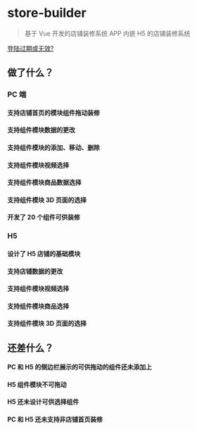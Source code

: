 # store-builder

> 基于 Vue 开发的店铺装修系统
> APP 内嵌 H5 的店铺装修系统

[登陆过期或无效?](https://github.com/qkr-noone/store-builder/issues/7)

## 做了什么？

### PC 端

#### 支持店铺首页的模块组件拖动装修

#### 支持组件模块数据的更改

#### 支持组件模块的添加、移动、删除

#### 支持组件模块视频选择

#### 支持组件模块商品数据选择

#### 支持组件模块 3D 页面的选择

#### 开发了 20 个组件可供装修

### H5

#### 设计了 H5 店铺的基础模块

#### 支持店铺数据的更改

#### 支持组件模块视频选择

#### 支持组件模块商品选择

#### 支持组件模块 3D 页面的选择


## 还差什么？

#### PC 和 H5 的侧边栏展示的可供拖动的组件还未添加上

#### H5 组件模块不可拖动

#### H5 还未设计可供选择组件

#### PC 和 H5 还未支持非店铺首页装修
